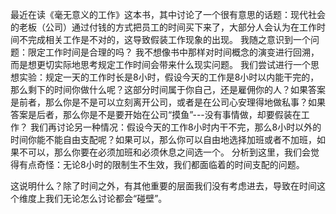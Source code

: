 最近在读《毫无意义的工作》这本书，其中讨论了一个很有意思的话题：现代社会的老板（公司）通过付钱的方式把员工的时间买下来了，大部分人会认为在工作时间不完成相关工作是不对的，这导致假装工作现象的出现。
我随之意识到一个问题：限定工作时间是合理的吗？
我不想像书中那样对时间概念的演变进行回溯，而是想更切实际地思考规定工作时间会带来什么现实问题。
我们尝试进行一个思想实验：规定一天的工作时长是8小时，假设今天的工作是8小时以内能干完的，那么剩下的时间你做什么呢？这部分时间属于你自己，还是雇佣你的人？如果答案是前者，那么你是不是可以立刻离开公司，或者是在公司心安理得地做私事？如果答案是后者，那么你是不是要开始在公司“摸鱼”---没有事情做，却要假装在工作？
我们再讨论另一种情况：假设今天的工作8小时内干不完，那么8小时以外的时间你能不能自由支配呢？如果可以，那么你可以自由地选择加班或者不加班，如果不可以，那么你要在必须加班和必须休息之间选一个。
分析到这里，我们会觉得有点奇怪：无论8小时的限制生不生效，我们都面临着的时间支配的问题。

这说明什么？除了时间之外，有其他重要的层面我们没有考虑进去，导致在时间这个维度上我们无论怎么讨论都会“碰壁”。